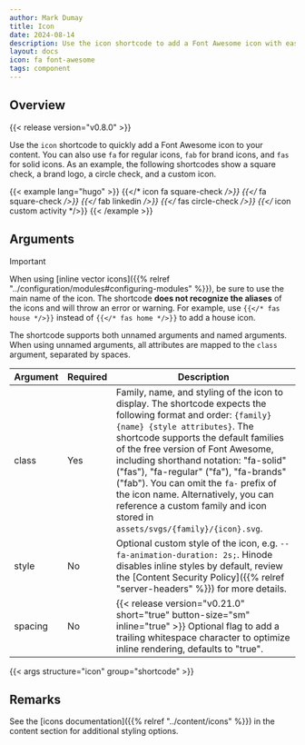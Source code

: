 ```yaml
---
author: Mark Dumay
title: Icon
date: 2024-08-14
description: Use the icon shortcode to add a Font Awesome icon with ease.
layout: docs
icon: fa font-awesome
tags: component
---
```


## Overview

{{< release version="v0.8.0" >}}

Use the `icon` shortcode to quickly add a Font Awesome icon to your content. You can also use `fa` for regular icons, `fab` for brand icons, and `fas` for solid icons. As an example, the following shortcodes show a square check, a brand logo, a circle check, and a custom icon.

<!-- markdownlint-disable MD037 -->
{{< example lang="hugo" >}}
{{</* icon fa square-check */>}}
{{</* fa square-check */>}}
{{</* fab linkedin */>}}
{{</* fas circle-check */>}}
{{</* icon custom activity */>}}
{{< /example >}}
<!-- markdownlint-enable MD037 -->

## Arguments

> [!IMPORTANT]
> When using [inline vector icons]({{% relref "../configuration/modules#configuring-modules" %}}), be sure to use the main name of the icon. The shortcode **does not recognize the aliases** of the icons and will throw an error or warning. For example, use `{{</* fas house */>}}` instead of `{{</* fas home */>}}` to add a house icon.

The shortcode supports both unnamed arguments and named arguments. When using unnamed arguments, all attributes are mapped to the `class` argument, separated by spaces.

<!-- markdownlint-disable MD037 MD058 -->
| Argument  | Required | Description |
|-----------|----------|-------------|
| class     | Yes | Family, name, and styling of the icon to display. The shortcode expects the following format and order: `{family} {name} {style attributes}`. The shortcode supports the default families of the free version of Font Awesome, including shorthand notation: "fa-solid" ("fas"), "fa-regular" ("fa"), "fa-brands" ("fab"). You can omit the `fa-` prefix of the icon name. Alternatively, you can reference a custom family and icon stored in `assets/svgs/{family}/{icon}.svg`. |
| style     | No | Optional custom style of the icon, e.g. `--fa-animation-duration: 2s;`. Hinode disables inline styles by default, review the [Content Security Policy]({{% relref "server-headers" %}}) for more details. |
| spacing   | No | {{< release version="v0.21.0" short="true" button-size="sm" inline="true" >}} Optional flag to add a trailing whitespace character to optimize inline rendering, defaults to "true". |
<!-- markdownlint-enable MD037 MD058 -->

{{< args structure="icon" group="shortcode" >}}

## Remarks

See the [icons documentation]({{% relref "../content/icons" %}}) in the content section for additional styling options.
